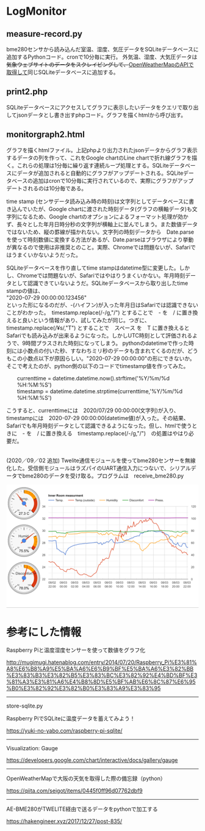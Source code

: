 # LogMonitor

## measure-record.py
bme280センサから読み込んだ室温、湿度、気圧データをSQLiteデータベースに追加するPythonコード。cronで10分毎に実行。
外気温、湿度、大気圧データは~~気象ウェブサイトのデータをスクレイピングして、~~<u>OpenWeatherMapのAPIで取得して</u>同じSQLiteデータベースに追加する。

## print2.php
SQLiteデータベースにアクセスしてグラフに表示したいデータをクエリで取り出してjsonデータとし書き出すphpコード。グラフを描くhtmlから呼び出す。

## monitorgraph2.html
グラフを描くhtmlファイル。上記phpより出力されたjsonデータからグラフ表示するデータの列を作って、これをGoogle chartのLine chartで折れ線グラフを描く。これらの処理は1分毎に繰り返す連続ループ処理とする。SQLiteデータベースにデータが追加されると自動的にグラフがアップデートされる。SQLiteデータベースの追加はcronで10分毎に実行されているので、実際にグラフがアップデートされるのは10分毎である。

time stamp (センサデータ読み込み時の時刻)は文字列としてデータベースに書き込んでいたが、Google chartに渡された時刻データ(グラフの横軸データ)も文字列になるため、Google chartのオプションによるフォーマット処理が効かず、長々とした年月日時分秒の文字列が横軸上に並んでしまう。また数値データではないため、縦の罫線が描かれない。文字列の時刻データから　Date.parseを使って時刻数値に変換する方法があるが、Date.parseはブラウザにより挙動が異なるので使用は非推奨とのこと。実際、Chromeでは問題ないが、Safariではうまくいかないようだった。

SQLiteデータベースを作り直してtime stampはdatetime型に変更した。しかし、Chromeでは問題ないが、Safariではやはりうまくいかない。年月時刻データとして認識できていないようだ。SQLiteデータベースから取り出したtime stampの値は、<br> 
  "2020-07-29 00:00:00.123456" <br>
といった形になるのだが、-(ハイフン)が入った年月日はSafariでは認識できないことがわかった。　timestamp.replace(/-/g,"/") とすることで　- を　/ に置き換えると良いという情報があり、試してみたが同じ。つぎに、timestamp.replace(/¥s/,"T") とすることで　スペース を　T に置き換えるとSafariでも読み込みが出来るようになった。しかしUTC時刻として評価されるようで、9時間プラスされた時刻になってしまう。
pythonのdatetimeで作った時刻には小数点の付いた秒、すなわちミリ秒のデータも含まれてくるのだが、どうもこの小数点以下が原因らしい。"2020-07-29 00:00:00"の形にできないか。そこで考えたのが、python側の以下のコードでtimestamp値を作ってみた。<br>
<p style="padding-left:2em">
  currenttime = datetime.datetime.now().strftime('%Y/%m/%d %H:%M:%S')<br>
  timestamp = datetime.datetime.strptime(currenttime,'%Y/%m/%d %H:%M:%S') <br>
</p>
こうすると、currenttimeには　2020/07/29 00:00:00(文字列)が入り、timestampには　2020-07-29 00:00:00(datetime値)が入った。その結果、Safariでも年月時刻データとして認識できるようになった。但し、htmlで使うときに　- を　/ に置き換える　timestamp.replace(/-/g,"/")　の処置はやはり必要だ。
<br><br>

(2020／09／02 追加)
Twelite通信モジュールを使ってbme280センサーを無線化した。受信側モジュールはラズパイのUART通信入力につないで、シリアルデータでbme280のデータを受け取る。プログラムは　receive_bme280.py 


![image](2020-08-03.png)



# 参考にした情報

Raspberry Piと温度湿度センサーを使って数値をグラフ化



http://mugimugi.hatenablog.com/entry/2014/07/20/Raspberry_Pi%E3%81%A8%E6%B8%A9%E5%BA%A6%E6%B9%BF%E5%BA%A6%E3%82%BB%E3%83%B3%E3%82%B5%E3%83%BC%E3%82%92%E4%BD%BF%E3%81%A3%E3%81%A6%E4%B8%8D%E5%BF%AB%E6%8C%87%E6%95%B0%E3%82%92%E3%82%B0%E3%83%A9%E3%83%95

------------------------------------      
store-sqlite.py

Raspberry PiでSQLiteに温度データを蓄えてみよう！

https://yuki-no-yabo.com/raspberry-pi-sqlite/


------------------------------------
Visualization: Gauge

https://developers.google.com/chart/interactive/docs/gallery/gauge

------------------------------------
OpenWeatherMapで大阪の天気を取得した際の備忘録（python）

https://qiita.com/seigot/items/0445f0ff96d07762dbf9

------------------------------------
AE-BME280がTWELITE経由で送るデータをpythonで加工する

https://hakengineer.xyz/2017/12/27/post-835/



